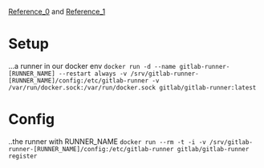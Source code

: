 [Reference_0](https://docs.gitlab.com/runner/install/docker.html) and [Reference_1](https://docs.gitlab.com/runner/register/index.html#docker)

# Setup #
...a runner in our docker env
`docker run -d --name gitlab-runner-[RUNNER_NAME] --restart always -v /srv/gitlab-runner-[RUNNER_NAME]/config:/etc/gitlab-runner -v /var/run/docker.sock:/var/run/docker.sock gitlab/gitlab-runner:latest`

# Config #
..the runner with RUNNER_NAME
`docker run --rm -t -i -v /srv/gitlab-runner-[RUNNER_NAME]/config:/etc/gitlab-runner gitlab/gitlab-runner register`
